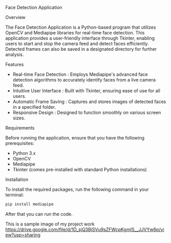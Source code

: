 Face Detection Application

Overview

The Face Detection Application is a Python-based program that utilizes OpenCV and Mediapipe libraries for real-time face detection. This application provides a user-friendly interface through Tkinter, enabling users to start and stop the camera feed and detect faces efficiently. Detected frames can also be saved in a designated directory for further analysis.

Features

- Real-time Face Detection : Employs Mediapipe's advanced face detection algorithms to accurately identify faces from a live camera feed.
- Intuitive User Interface : Built with Tkinter, ensuring ease of use for all users.
- Automatic Frame Saving : Captures and stores images of detected faces in a specified folder.
- Responsive Design : Designed to function smoothly on various screen sizes.

Requirements

Before running the application, ensure that you have the following prerequisites:

- Python 3.x
- OpenCV
- Mediapipe
- Tkinter (comes pre-installed with standard Python installations)

Installation

To install the required packages, run the following command in your terminal:

```bash
pip install mediapipe
```
After that you can run the code.

This is a sample image of my project work
https://drive.google.com/file/d/1D_sjQ3BjSVu9sZFWcpKgmIS__JJVYw6p/view?usp=sharing
